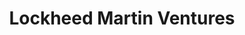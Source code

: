 ---
layout: firm_page
title: "Lockheed Martin Ventures"
id: "lockheedmartin.com"
permalink: "/lockheedmartinventureslockheedmartin.com/"
website: "https://www.lockheedmartin.com"
offices: "Bethesda (United States)"
investment_stages: "Series A, Series B"
portfolio_companies: "Terran Orbital, Agile Space Industries, IonQ, Tempo Automation, EpiSci, Vnomics"
portfolio_link: "https://www.lockheedmartin.com/en-us/who-we-are/lockheed-martin-ventures/lm-ventures-portfolio-companies.html"
investment_markets: "Artificial Intelligence, Autonomy & Robotics, Cybersecurity, Human Potential, Materials & Manufacturing, NextGen Electronics, Power & Propulsion, Quantum Technologies, Sensor Technologies, Signals & Communication Tech, Space Technologies, Synthetic Biology"
founded_year: "2007"
description: "Lockheed Martin Ventures makes strategic investments in companies developing cutting-edge technologies in core businesses and new markets important to Lockheed Martin. It provides portfolio companies with access to Lockheed Martin's engineering talent, technologies, research, international business relationships, and supply chain."
linkedin: "https://www.linkedin.com/company/lockheed-martin"
twitter: "http://twitter.com/lockheedmartin"
instagram: "http://instagram.com/lockheedmartin"
team_page: "https://www.lockheedmartin.com/#team"
investor_type: "Corporate VC"
crunchbase: "https://www.crunchbase.com/organization/lockheed-martin-ventures"
pitchbook: ""

# SEO Optimization
meta_title: "Lockheed Martin Ventures - VC Firm - projectstartups.com"
meta_description: "Lockheed Martin Ventures, Lockheed Martin Ventures makes strategic investments in companies developing cutting-edge technologies in core businesses and new markets important to..."
meta_keywords: "Lockheed Martin Ventures, Artificial Intelligence, Autonomy & Robotics, Cybersecurity, Human Potential, Materials & Manufacturing, NextGen Electronics, Power & Propulsion, Quantum Technologies, Sensor Technologies, Signals & Communication Tech, Space Technologies, Synthetic Biology, VC firm, venture capital, startup investor, projectstartups.com"
canonical_url: "https://vc.projectstartups.com/lockheedmartinventureslockheedmartin.com/"
---